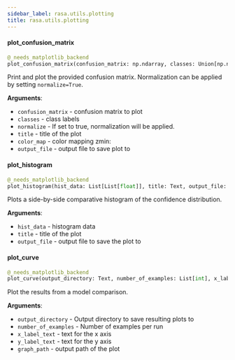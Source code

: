 ```yaml
---
sidebar_label: rasa.utils.plotting
title: rasa.utils.plotting
---
```

#### plot\_confusion\_matrix

```python
@_needs_matplotlib_backend
plot_confusion_matrix(confusion_matrix: np.ndarray, classes: Union[np.ndarray, List[Text]], normalize: bool = False, title: Text = "Confusion matrix", color_map: Any = None, zmin: int = 1, output_file: Optional[Text] = None) -> None
```

Print and plot the provided confusion matrix.
Normalization can be applied by setting `normalize=True`.

**Arguments**:

- `confusion_matrix` - confusion matrix to plot
- `classes` - class labels
- `normalize` - If set to true, normalization will be applied.
- `title` - title of the plot
- `color_map` - color mapping
  zmin:
- `output_file` - output file to save plot to

#### plot\_histogram

```python
@_needs_matplotlib_backend
plot_histogram(hist_data: List[List[float]], title: Text, output_file: Optional[Text] = None) -> None
```

Plots a side-by-side comparative histogram of the confidence distribution.

**Arguments**:

- `hist_data` - histogram data
- `title` - title of the plot
- `output_file` - output file to save the plot to

#### plot\_curve

```python
@_needs_matplotlib_backend
plot_curve(output_directory: Text, number_of_examples: List[int], x_label_text: Text, y_label_text: Text, graph_path: Text) -> None
```

Plot the results from a model comparison.

**Arguments**:

- `output_directory` - Output directory to save resulting plots to
- `number_of_examples` - Number of examples per run
- `x_label_text` - text for the x axis
- `y_label_text` - text for the y axis
- `graph_path` - output path of the plot

